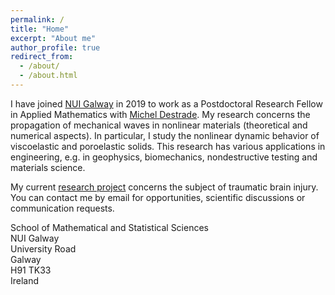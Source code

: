 ```yaml
---
permalink: /
title: "Home"
excerpt: "About me"
author_profile: true
redirect_from: 
  - /about/
  - /about.html
---
```


I have joined [NUI Galway](http://www.nuigalway.ie/our-research/people/mathematics-statistics-and-applied-mathematics/haroldberjamin/) in 2019 to work as a Postdoctoral Research Fellow in Applied Mathematics with [Michel Destrade](http://www.maths.nuigalway.ie/~destrade/). My research concerns the propagation of mechanical waves in nonlinear materials (theoretical and numerical aspects). In particular, I study the nonlinear dynamic behavior of viscoelastic and poroelastic solids. This research has various applications in engineering, e.g. in geophysics, biomechanics, nondestructive testing and materials science.

My current [research project](https://cordis.europa.eu/project/id/101023950) concerns the subject of traumatic brain injury. You can contact me by email for opportunities, scientific discussions or communication requests.

School of Mathematical and Statistical Sciences<br>
NUI Galway<br>
University Road<br>
Galway<br>
H91 TK33<br>
Ireland